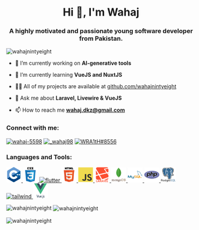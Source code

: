 <h1 align="center">Hi 👋, I'm Wahaj</h1>
<h3 align="center">A highly motivated and passionate young software developer from Pakistan.</h3>

<p align="left"> <img src="https://komarev.com/ghpvc/?username=wahajnintyeight&label=Profile%20views&color=0e75b6&style=flat" alt="wahajnintyeight" /> </p>

- 🔭 I’m currently working on **AI-generative tools**

- 🌱 I’m currently learning **VueJS and NuxtJS**

- 👨‍💻 All of my projects are available at [github.com/wahajnintyeight](github.com/wahajnintyeight)

- 💬 Ask me about **Laravel, Livewire & VueJS**

- 📫 How to reach me **wahaj.dkz@gmail.com**

<h3 align="left">Connect with me:</h3>
<p align="left">
<a href="https://linkedin.com/in/wahaj-5598" target="blank"><img align="center" src="https://raw.githubusercontent.com/rahuldkjain/github-profile-readme-generator/master/src/images/icons/Social/linked-in-alt.svg" alt="wahaj-5598" height="30" width="40" /></a>
<a href="https://instagram.com/_wahaj98" target="blank"><img align="center" src="https://raw.githubusercontent.com/rahuldkjain/github-profile-readme-generator/master/src/images/icons/Social/instagram.svg" alt="_wahaj98" height="30" width="40" /></a>
<a href="https://discord.gg/WRA1tH#8556" target="blank"><img align="center" src="https://raw.githubusercontent.com/rahuldkjain/github-profile-readme-generator/master/src/images/icons/Social/discord.svg" alt="WRA1tH#8556" height="30" width="40" /></a>
</p>

<h3 align="left">Languages and Tools:</h3>
<p align="left"> <a href="https://www.w3schools.com/cpp/" target="_blank" rel="noreferrer"> <img src="https://raw.githubusercontent.com/devicons/devicon/master/icons/cplusplus/cplusplus-original.svg" alt="cplusplus" width="40" height="40"/> </a> <a href="https://www.w3schools.com/css/" target="_blank" rel="noreferrer"> <img src="https://raw.githubusercontent.com/devicons/devicon/master/icons/css3/css3-original-wordmark.svg" alt="css3" width="40" height="40"/> </a> <a href="https://flutter.dev" target="_blank" rel="noreferrer"> <img src="https://www.vectorlogo.zone/logos/flutterio/flutterio-icon.svg" alt="flutter" width="40" height="40"/> </a> <a href="https://www.w3.org/html/" target="_blank" rel="noreferrer"> <img src="https://raw.githubusercontent.com/devicons/devicon/master/icons/html5/html5-original-wordmark.svg" alt="html5" width="40" height="40"/> </a> <a href="https://developer.mozilla.org/en-US/docs/Web/JavaScript" target="_blank" rel="noreferrer"> <img src="https://raw.githubusercontent.com/devicons/devicon/master/icons/javascript/javascript-original.svg" alt="javascript" width="40" height="40"/> </a> <a href="https://laravel.com/" target="_blank" rel="noreferrer"> <img src="https://raw.githubusercontent.com/devicons/devicon/master/icons/laravel/laravel-plain-wordmark.svg" alt="laravel" width="40" height="40"/> </a> <a href="https://www.mongodb.com/" target="_blank" rel="noreferrer"> <img src="https://raw.githubusercontent.com/devicons/devicon/master/icons/mongodb/mongodb-original-wordmark.svg" alt="mongodb" width="40" height="40"/> </a> <a href="https://www.mysql.com/" target="_blank" rel="noreferrer"> <img src="https://raw.githubusercontent.com/devicons/devicon/master/icons/mysql/mysql-original-wordmark.svg" alt="mysql" width="40" height="40"/> </a> <a href="https://www.php.net" target="_blank" rel="noreferrer"> <img src="https://raw.githubusercontent.com/devicons/devicon/master/icons/php/php-original.svg" alt="php" width="40" height="40"/> </a> <a href="https://www.postgresql.org" target="_blank" rel="noreferrer"> <img src="https://raw.githubusercontent.com/devicons/devicon/master/icons/postgresql/postgresql-original-wordmark.svg" alt="postgresql" width="40" height="40"/> </a> <a href="https://tailwindcss.com/" target="_blank" rel="noreferrer"> <img src="https://www.vectorlogo.zone/logos/tailwindcss/tailwindcss-icon.svg" alt="tailwind" width="40" height="40"/> </a> <a href="https://vuejs.org/" target="_blank" rel="noreferrer"> <img src="https://raw.githubusercontent.com/devicons/devicon/master/icons/vuejs/vuejs-original-wordmark.svg" alt="vuejs" width="40" height="40"/> </a> </p>

<p><img align="left" src="https://github-readme-stats.vercel.app/api/top-langs?username=wahajnintyeight&show_icons=true&locale=en&layout=compact&theme=synthwave" alt="wahajnintyeight" /></p>

<p>&nbsp;<img align="center" src="https://github-readme-stats.vercel.app/api?username=wahajnintyeight&show_icons=true&locale=en&theme=synthwave" alt="wahajnintyeight" /></p>

<p><img align="center" src="https://github-readme-streak-stats.herokuapp.com/?user=wahajnintyeight&theme=synthwave" alt="wahajnintyeight" /></p>
